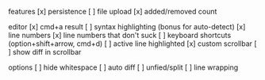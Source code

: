 features
[x] persistence
[ ] file upload
[x] added/removed count

editor
[x] cmd+a result
[ ] syntax highlighting (bonus for auto-detect)
[x] line numbers
[x] line numbers that don't suck
[ ] keyboard shortcuts (option+shift+arrow, cmd+d)
[ ] active line highlighted
[x] custom scrollbar
[ ] show diff in scrollbar

options
[ ] hide whitespace
[ ] auto diff
[ ] unfied/split
[ ] line wrapping
